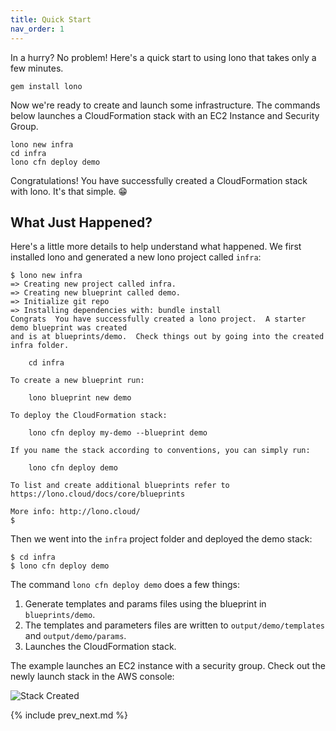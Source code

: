 ```yaml
---
title: Quick Start
nav_order: 1
---
```


In a hurry? No problem!  Here's a quick start to using lono that takes only a few minutes.

    gem install lono

Now we're ready to create and launch some infrastructure. The commands below launches a CloudFormation stack with an EC2 Instance and Security Group.

    lono new infra
    cd infra
    lono cfn deploy demo

Congratulations!  You have successfully created a CloudFormation stack with lono. It's that simple. 😁

## What Just Happened?

Here's a little more details to help understand what happened. We first installed lono and generated a new lono project called `infra`:

    $ lono new infra
    => Creating new project called infra.
    => Creating new blueprint called demo.
    => Initialize git repo
    => Installing dependencies with: bundle install
    Congrats  You have successfully created a lono project.  A starter demo blueprint was created
    and is at blueprints/demo.  Check things out by going into the created infra folder.

        cd infra

    To create a new blueprint run:

        lono blueprint new demo

    To deploy the CloudFormation stack:

        lono cfn deploy my-demo --blueprint demo

    If you name the stack according to conventions, you can simply run:

        lono cfn deploy demo

    To list and create additional blueprints refer to https://lono.cloud/docs/core/blueprints

    More info: http://lono.cloud/
    $

Then we went into the `infra` project folder and deployed the demo stack:

    $ cd infra
    $ lono cfn deploy demo

The command `lono cfn deploy demo` does a few things:

1. Generate templates and params files using the blueprint in `blueprints/demo`.
2. The templates and parameters files are written to `output/demo/templates` and `output/demo/params`.
3. Launches the CloudFormation stack.

The example launches an EC2 instance with a security group. Check out the newly launch stack in the AWS console:

<img src="/img/tutorial/stack-created.png" alt="Stack Created" class="doc-photo">

{% include prev_next.md %}

